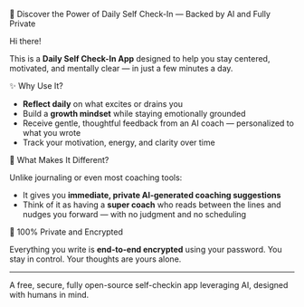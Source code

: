
🌱 Discover the Power of Daily Self Check-In — Backed by AI and Fully Private

Hi there!

This is a **Daily Self Check-In App** designed to help you stay centered, motivated, and mentally clear — in just a few minutes a day.

✨ Why Use It?

* **Reflect daily** on what excites or drains you
* Build a **growth mindset** while staying emotionally grounded
* Receive gentle, thoughtful feedback from an AI coach — personalized to what you wrote
* Track your motivation, energy, and clarity over time

🤖 What Makes It Different?

Unlike journaling or even most coaching tools:

* It gives you **immediate, private AI-generated coaching suggestions**
* Think of it as having a **super coach** who reads between the lines and nudges you forward — with no judgment and no scheduling

🔐 100% Private and Encrypted

Everything you write is **end-to-end encrypted** using your password. You stay in control. Your thoughts are yours alone.

---

A free, secure, fully open-source self-checkin app leveraging AI, designed with humans in mind. 



